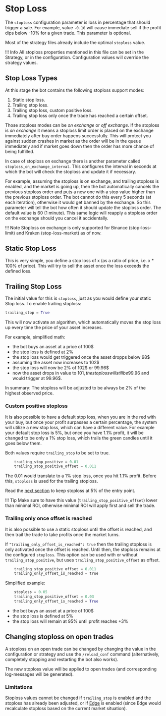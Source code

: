 # Stop Loss

The `stoploss` configuration parameter is loss in percentage that should trigger a sale.
For example, value `-0.10` will cause immediate sell if the profit dips below -10% for a given trade. This parameter is optional.

Most of the strategy files already include the optimal `stoploss` value.

!!! Info
    All stoploss properties mentioned in this file can be set in the Strategy, or in the configuration. Configuration values will override the strategy values.

## Stop Loss Types

At this stage the bot contains the following stoploss support modes:

1. Static stop loss.
2. Trailing stop loss.
3. Trailing stop loss, custom positive loss.
4. Trailing stop loss only once the trade has reached a certain offset.

Those stoploss modes can be *on exchange* or *off exchange*. If the stoploss is *on exchange* it means a stoploss limit order is placed on the exchange immediately after buy order happens successfully. This will protect you against sudden crashes in market as the order will be in the queue immediately and if market goes down then the order has more chance of being fulfilled.

In case of stoploss on exchange there is another parameter called `stoploss_on_exchange_interval`. This configures the interval in seconds at which the bot will check the stoploss and update it if necessary.

For example, assuming the stoploss is on exchange, and trailing stoploss is enabled, and the market is going up, then the bot automatically cancels the previous stoploss order and puts a new one with a stop value higher than the previous stoploss order.
The bot cannot do this every 5 seconds (at each iteration), otherwise it would get banned by the exchange.
So this parameter will tell the bot how often it should update the stoploss order. The default value is 60 (1 minute).
This same logic will reapply a stoploss order on the exchange should you cancel it accidentally.

!!! Note
    Stoploss on exchange is only supported for Binance (stop-loss-limit) and Kraken (stop-loss-market) as of now.

## Static Stop Loss

This is very simple, you define a stop loss of x (as a ratio of price, i.e. x * 100% of price). This will try to sell the asset once the loss exceeds the defined loss.

## Trailing Stop Loss

The initial value for this is `stoploss`, just as you would define your static Stop loss.
To enable trailing stoploss:

``` python
trailing_stop = True
```

This will now activate an algorithm, which automatically moves the stop loss up every time the price of your asset increases.

For example, simplified math:

* the bot buys an asset at a price of 100$
* the stop loss is defined at 2%
* the stop loss would get triggered once the asset dropps below 98$
* assuming the asset now increases to 102$
* the stop loss will now be 2% of 102$ or 99.96$
* now the asset drops in value to 101$, the stop loss will still be 99.96$ and would trigger at 99.96$.

In summary: The stoploss will be adjusted to be always be 2% of the highest observed price.

### Custom positive stoploss

It is also possible to have a default stop loss, when you are in the red with your buy, but once your profit surpasses a certain percentage, the system will utilize a new stop loss, which can have a different value.
For example your default stop loss is 5%, but once you have 1.1% profit, it will be changed to be only a 1% stop loss, which trails the green candles until it goes below them.

Both values require `trailing_stop` to be set to true.

``` python
    trailing_stop_positive = 0.01
    trailing_stop_positive_offset = 0.011
```

The 0.01 would translate to a 1% stop loss, once you hit 1.1% profit.
Before this, `stoploss` is used for the trailing stoploss.

Read the [next section](#trailing-only-once-offset-is-reached) to keep stoploss at 5% of the entry point.

!!! Tip
    Make sure to have this value (`trailing_stop_positive_offset`) lower than minimal ROI, otherwise minimal ROI will apply first and sell the trade.

### Trailing only once offset is reached

It is also possible to use a static stoploss until the offset is reached, and then trail the trade to take profits once the market turns.

If `"trailing_only_offset_is_reached": true` then the trailing stoploss is only activated once the offset is reached. Until then, the stoploss remains at the configured `stoploss`.
This option can be used with or without `trailing_stop_positive`, but uses `trailing_stop_positive_offset` as offset.

``` python
    trailing_stop_positive_offset = 0.011
    trailing_only_offset_is_reached = true
```

Simplified example:

``` python
    stoploss = 0.05
    trailing_stop_positive_offset = 0.03
    trailing_only_offset_is_reached = True
```

* the bot buys an asset at a price of 100$
* the stop loss is defined at 5%
* the stop loss will remain at 95% until profit reaches +3%

## Changing stoploss on open trades

A stoploss on an open trade can be changed by changing the value in the configuration or strategy and use the `/reload_conf` command (alternatively, completely stopping and restarting the bot also works).

The new stoploss value will be applied to open trades (and corresponding log-messages will be generated).

### Limitations

Stoploss values cannot be changed if `trailing_stop` is enabled and the stoploss has already been adjusted, or if [Edge](edge.md) is enabled (since Edge would recalculate stoploss based on the current market situation).
